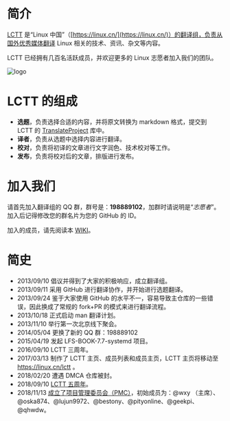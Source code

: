 # 简介

[LCTT](https://linux.cn/lctt/) 是“Linux 中国”（[https://linux.cn/](https://linux.cn/)）的翻译组，负责从国外优秀媒体翻译 Linux 相关的技术、资讯、杂文等内容。

LCTT 已经拥有几百名活跃成员，并欢迎更多的 Linux 志愿者加入我们的团队。

![logo](https://linux.cn/static/image/common/lctt_logo.png)

# LCTT 的组成

- **选题**，负责选择合适的内容，并将原文转换为 markdown 格式，提交到 LCTT 的 [TranslateProject](https://github.com/LCTT/TranslateProject) 库中。
- **译者**，负责从选题中选择内容进行翻译。
- **校对**，负责将初译的文章进行文字润色、技术校对等工作。
- **发布**，负责将校对后的文章，排版进行发布。

# 加入我们

请首先加入翻译组的 QQ 群，群号是：**198889102**，加群时请说明是“*志愿者*”。加入后记得修改您的群名片为您的 GitHub 的 ID。

加入的成员，请先阅读本 [WIKI](https://github.com/LCTT/wiki)。

# 简史

* 2013/09/10 倡议并得到了大家的积极响应，成立翻译组。
* 2013/09/11 采用 GitHub 进行翻译协作，并开始进行选题翻译。
* 2013/09/24 鉴于大家使用 GitHub 的水平不一，容易导致主仓库的一些错误，因此换成了常规的 fork+PR 的模式来进行翻译流程。
* 2013/10/18 正式启动 man 翻译计划。
* 2013/11/10 举行第一次北京线下聚会。
* 2014/05/04 更换了新的 QQ 群：198889102
* 2015/04/19 发起 LFS-BOOK-7.7-systemd 项目。
* 2016/09/10 LCTT 三周年。
* 2017/03/13 制作了 LCTT 主页、成员列表和成员主页，LCTT 主页将移动至 https://linux.cn/lctt 。
* 2018/02/20 遭遇 DMCA 仓库被封。
* 2018/09/10 [LCTT 五周年](https://linux.cn/article-9999-1.html)。
* 2018/11/13 [成立了项目管理委员会（PMC）](https://linux.cn/article-10279-1.html)，初始成员为：@wxy （主席）、@oska874、@lujun9972、@bestony、@pityonline、@geekpi、@qhwdw。
